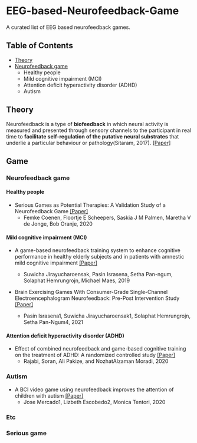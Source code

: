 # EEG-based-Neurofeedback-Game
A curated list of EEG based neurofeedback games.

## Table of Contents
* [Theory](##Theory)
* [Neurofeedback game](###Neurofeedback-game)
  - Healthy people
  - Mild cognitive impairment (MCI)
  - Attention deficit hyperactivity disorder (ADHD)
  - Autism

## Theory
Neurofeedback is a type of **biofeedback** in which neural activity is measured and presented through sensory channels to the participant in real time to **facilitate self-regulation of the putative neural substrates** that underlie a particular behaviour or pathology(Sitaram, 2017). [[Paper]](https://www.nature.com/articles/nrn.2016.164)

## Game
### Neurofeedback game
#### Healthy people
* Serious Games as Potential Therapies: A Validation Study of a Neurofeedback Game [[Paper]](https://pubmed.ncbi.nlm.nih.gov/31423818/)
  - Femke Coenen, Floortje E Scheepers, Saskia J M Palmen, Maretha V de Jonge, Bob Oranje, 2020

#### Mild cognitive impairment (MCI)
* A game-based neurofeedback training system to enhance cognitive performance in healthy elderly subjects and in patients with amnestic mild cognitive impairment [[Paper]](https://www.ncbi.nlm.nih.gov/pmc/articles/PMC6388796/)
  - Suwicha Jirayucharoensak, Pasin Israsena, Setha Pan-ngum, Solaphat Hemrungrojn, Michael Maes, 2019

 
* Brain Exercising Games With Consumer-Grade Single-Channel Electroencephalogram Neurofeedback: Pre-Post Intervention Study [[Paper]](https://games.jmir.org/2021/2/e26872/)
  - Pasin Israsena1, Suwicha Jirayucharoensak1, Solaphat Hemrungrojn, Setha Pan-Ngum4, 2021

#### Attention deficit hyperactivity disorder (ADHD)
* Effect of combined neurofeedback and game-based cognitive training on the treatment of ADHD: A randomized controlled study [[Paper]](https://www.tandfonline.com/doi/full/10.1080/21622965.2018.1556101)
  - Rajabi, Soran, Ali Pakize, and NozhatAlzaman Moradi, 2020

### Autism
* A BCI video game using neurofeedback improves the attention of children with autism [[Paper]](https://link.springer.com/article/10.1007/s12193-020-00339-7)
  - Jose Mercado1, Lizbeth Escobedo2, Monica Tentori, 2020

### Etc




### Serious game
